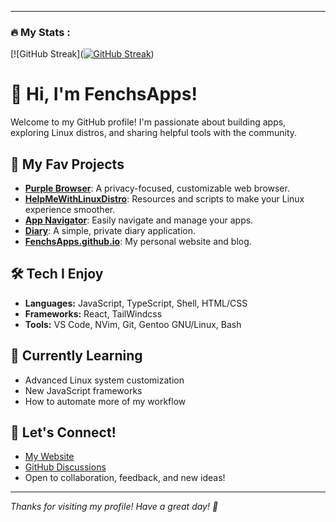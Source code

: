 

---

### :fire: My Stats :

[![GitHub Streak]([![GitHub Streak](https://github-readme-streak-stats.herokuapp.com?user=FenchsApps&theme=city-lights&border_radius=5.6&short_numbers=true&background=53%2C7451B6%2C76237B)](https://git.io/streak-stats))

# 👋 Hi, I'm FenchsApps!

Welcome to my GitHub profile! I'm passionate about building apps, exploring Linux distros, and sharing helpful tools with the community.

## 🚀 My Fav Projects

- [**Purple Browser**](https://github.com/FenchsApps/purple-browser): A privacy-focused, customizable web browser.
- [**HelpMeWithLinuxDistro**](https://github.com/FenchsApps/helpmewithlinuxdistro): Resources and scripts to make your Linux experience smoother.
- [**App Navigator**](https://github.com/FenchsApps/app-navigator): Easily navigate and manage your apps.
- [**Diary**](https://github.com/FenchsApps/diary): A simple, private diary application.
- [**FenchsApps.github.io**](https://github.com/FenchsApps/FenchsApps.github.io): My personal website and blog.

## 🛠️ Tech I Enjoy

- **Languages:** JavaScript, TypeScript, Shell, HTML/CSS
- **Frameworks:** React, TailWindcss
- **Tools:** VS Code, NVim, Git, Gentoo GNU/Linux, Bash

## 🌱 Currently Learning

- Advanced Linux system customization
- New JavaScript frameworks
- How to automate more of my workflow

## 🤝 Let's Connect!

- [My Website](https://fenchsapps.github.io/)
- [GitHub Discussions](https://github.com/FenchsApps/FenchsApps.github.io/discussions)
- Open to collaboration, feedback, and new ideas!

---

*Thanks for visiting my profile! Have a great day! 🚀*
